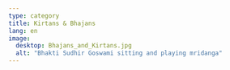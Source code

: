 ```yaml
---
type: category
title: Kirtans & Bhajans
lang: en
image: 
  desktop: Bhajans_and_Kirtans.jpg
  alt: "Bhakti Sudhir Goswami sitting and playing mridanga"
---
```


